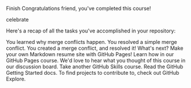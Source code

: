 Finish
Congratulations friend, you've completed this course!

celebrate

Here's a recap of all the tasks you've accomplished in your repository:

You learned why merge conflicts happen.
You resolved a simple merge conflict.
You created a merge conflict, and resolved it!
What's next?
Make your own Markdown resume site with GitHub Pages! Learn how in our GitHub Pages course.
We'd love to hear what you thought of this course in our discussion board.
Take another GitHub Skills course.
Read the GitHub Getting Started docs.
To find projects to contribute to, check out GitHub Explore.
